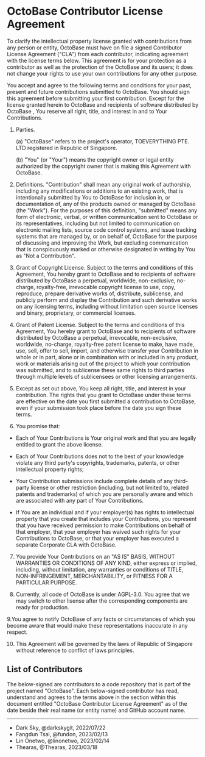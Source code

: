 <!-- To indicate your agreement, simply edit this file and submit a pull request. -->

# OctoBase Contributor License Agreement

To clarify the intellectual property license granted with contributions from any person or entity, OctoBase must have on file a signed Contributor License Agreement ("CLA") from each contributor, indicating agreement with the license terms below. This agreement is for your protection as a contributor as well as the protection of the OctoBase and its users; it does not change your rights to use your own contributions for any other purpose.

You accept and agree to the following terms and conditions for your past, present and future contributions submitted to OctoBase. You should sign this agreement before submitting your first contribution. Except for the license granted herein to OctoBase and recipients of software distributed by OctoBase , You reserve all right, title, and interest in and to Your Contributions.

1. Parties.

    (a) "OctoBase" refers to the project's operator, TOEVERYTHING PTE. LTD registered in Republic of Singapore.

    (b) "You" (or "Your") means the copyright owner or legal entity authorized by the copyright owner that is making this Agreement with OctoBase.

2. Definitions. "Contribution" shall mean any original work of authorship, including any modifications or additions to an existing work, that is intentionally submitted by You to OctoBase for inclusion in, or documentation of, any of the products owned or managed by OctoBase (the "Work"). For the purposes of this definition, "submitted" means any form of electronic, verbal, or written communication sent to OctoBase or its representatives, including but not limited to communication on electronic mailing lists, source code control systems, and issue tracking systems that are managed by, or on behalf of, OctoBase for the purpose of discussing and improving the Work, but excluding communication that is conspicuously marked or otherwise designated in writing by You as "Not a Contribution".

3. Grant of Copyright License. Subject to the terms and conditions of this Agreement, You hereby grant to OctoBase and to recipients of software distributed by OctoBase a perpetual, worldwide, non-exclusive, no-charge, royalty-free, irrevocable copyright license to use, copy, reproduce, prepare derivative works of, distribute, sublicense, and publicly perform and display the Contribution and such derivative works on any licensing terms, including without limitation open source licenses and binary, proprietary, or commercial licenses.

4. Grant of Patent License. Subject to the terms and conditions of this Agreement, You hereby grant to OctoBase and to recipients of software distributed by OctoBase a perpetual, irrevocable, non-exclusive, worldwide, no-charge, royalty-free patent license to make, have made, use, sell, offer to sell, import, and otherwise transfer your Contribution in whole or in part, alone or in combination with or included in any product, work or materials arising out of the project to which your contribution was submitted, and to sublicense these same rights to third parties through multiple levels of sublicensees or other licensing arrangements.

5. Except as set out above, You keep all right, title, and interest in your contribution. The rights that you grant to OctoBase under these terms are effective on the date you first submitted a contribution to OctoBase, even if your submission took place before the date you sign these terms.

6. You promise that:

-   Each of Your Contributions is Your original work and that you are legally entitled to grant the above license.

-   Each of Your Contributions does not to the best of your knowledge violate any third party's copyrights, trademarks, patents, or other intellectual property rights;

-   Your Contribution submissions include complete details of any third-party license or other restriction (including, but not limited to, related patents and trademarks) of which you are personally aware and which are associated with any part of Your Contributions.

-   If You are an individual and if your employer(s) has rights to intellectual property that you create that includes your Contributions, you represent that you have received permission to make Contributions on behalf of that employer, that your employer has waived such rights for your Contributions to OctoBase, or that your employer has executed a separate Corporate CLA with OctoBase.

7. You provide Your Contributions on an "AS IS" BASIS, WITHOUT WARRANTIES OR CONDITIONS OF ANY KIND, either express or implied, including, without limitation, any warranties or conditions of TITLE, NON-INFRINGEMENT, MERCHANTABILITY, or FITNESS FOR A PARTICULAR PURPOSE.

8. Currently, all code of OctoBase is under AGPL-3.0. You agree that we may switch to other lisense after the corresponding components are ready for production.

9.You agree to notify OctoBase of any facts or circumstances of which you become aware that would make these representations inaccurate in any respect.

10. This Agreement will be governed by the laws of Republic of Singapore without reference to conflict of laws principles.

## List of Contributors

The below-signed are contributors to a code repository that is part of the project named "OctoBase". Each below-signed contributor has read, understand and agrees to the terms above in the section within this document entitled "OctoBase Contributor License Agreement" as of the date beside their real name (or entity name) and GitHub account name.

---

<!--
Example:

- Dark Sky, @darkskygit, 2022/07/22
-->

-   Dark Sky, @darkskygit, 2022/07/22
-   Fangdun Tsai, @fundon, 2023/02/13
-   Lin Onetwo, @linonetwo, 2023/02/14
-   Thearas, @Thearas, 2023/03/18
